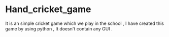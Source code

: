 # Hand_cricket_game

It is an simple cricket game which we play in the school , 
I have created this game by using python ,
It doesn't contain any GUI .
